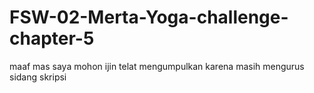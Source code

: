 # FSW-02-Merta-Yoga-challenge-chapter-5

maaf mas saya mohon ijin telat mengumpulkan karena masih mengurus sidang skripsi
